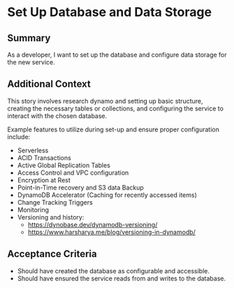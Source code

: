 
# Set Up Database and Data Storage
## Summary
[//]:# (This should be descriptive enough to frame the Story, at a high level, as well as include any additional resources needed to complete the Story.)

As a developer, I want to set up the database and configure data storage for the new service.

## Additional Context
[//]:# (This should be descriptive enough to frame the story as well as include any additional resources needed to accomplish the Story.)

This story involves research dynamo and setting up basic structure, creating the necessary tables or collections, and configuring the service to interact with the chosen database.

Example features to utilize during set-up and ensure proper configuration include:

* Serverless
* ACID Transactions
* Active Global Replication Tables
* Access Control and VPC configuration
* Encryption at Rest
* Point-in-Time recovery and S3 data Backup
*  DynamoDB Accelerator (Caching for recently accessed items)
* Change Tracking Triggers
* Monitoring
* Versioning and history:
    * https://dynobase.dev/dynamodb-versioning/
    * https://www.harsharya.me/blog/versioning-in-dynamodb/

## Acceptance Criteria
[//]:# (This is a very explicit list of everything that is required to be completed, in the past tense, to finish the story. Each line starts with 'should have'.)
[//]:# (Refer to https://w.amazon.com/bin/view/Users/ailor/UserStoriesandTickets#HOtherAcceptanceCriteriaformats for more information on Acceptance Criteria formats)

* Should have created the database as configurable and accessible.
* Should have ensured the service reads from and writes to the database.
